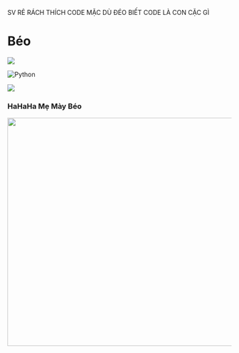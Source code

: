  SV RẺ RÁCH THÍCH CODE MẶC DÙ ĐÉO BIẾT CODE LÀ CON CẶC GÌ 


# Béo
[![](https://visitcount.itsvg.in/api?id=Nevwex&icon=0&color=12)](https://visitcount.itsvg.in)

![Python](https://img.shields.io/badge/python-3670A0?style=for-the-badge&logo=python&logoColor=ffdd54)

![](https://github-readme-stats.vercel.app/api?username=Nevwex&theme=dark&hide_border=false&include_all_commits=false&count_private=false)

### HaHaHa Mẹ Mày Béo 
<img src="https://random-memer.herokuapp.com/" width="512px"/>
